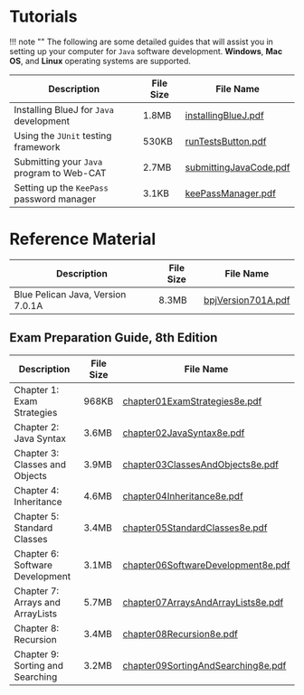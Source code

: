 # Tutorials

!!! note ""
    The following are some detailed guides that will assist you in setting up your
    computer for `Java` software development. **Windows**, **Mac OS**, and **Linux**
    operating systems are supported.

Description | File Size | File Name
----------- | --------- | ---------
Installing BlueJ for `Java` development | 1.8MB | [installingBlueJ.pdf](/csa/pdf/installingBlueJ.pdf)
Using the `JUnit` testing framework | 530KB | [runTestsButton.pdf](/csa/pdf/runTestsButton.pdf)
Submitting your `Java` program to Web-CAT | 2.7MB | [submittingJavaCode.pdf](/csa/pdf/submittingJavaCode.pdf)
Setting up the `KeePass` password manager | 3.1KB | [keePassManager.pdf](/csa/pdf/keePassManager.pdf)

# Reference Material

Description | File Size | File Name
----------- | --------- | ---------
Blue Pelican Java, Version 7.0.1A | 8.3MB | [bpjVersion701A.pdf](/csa/pdf/bpjVersion701A.pdf)

## Exam Preparation Guide, 8th Edition

Description | File Size | File Name
----------- | --------- | ---------
Chapter 1: Exam Strategies       | 968KB | [chapter01ExamStrategies8e.pdf](/csa/pdf/chapter01ExamStrategies8e.pdf)
Chapter 2: Java Syntax           | 3.6MB | [chapter02JavaSyntax8e.pdf](/csa/pdf/chapter02JavaSyntax8e.pdf)
Chapter 3: Classes and Objects   | 3.9MB | [chapter03ClassesAndObjects8e.pdf](/csa/pdf/chapter03ClassesAndObjects8e.pdf)
Chapter 4: Inheritance           | 4.6MB | [chapter04Inheritance8e.pdf](/csa/pdf/chapter04Inheritance8e.pdf)
Chapter 5: Standard Classes      | 3.4MB | [chapter05StandardClasses8e.pdf](/csa/pdf/chapter05StandardClasses8e.pdf)
Chapter 6: Software Development  | 3.1MB | [chapter06SoftwareDevelopment8e.pdf](/csa/pdf/chapter06SoftwareDevelopment8e.pdf)
Chapter 7: Arrays and ArrayLists | 5.7MB | [chapter07ArraysAndArrayLists8e.pdf](/csa/pdf/chapter07ArraysAndArrayLists8e.pdf)
Chapter 8: Recursion             | 3.4MB | [chapter08Recursion8e.pdf](/csa/pdf/chapter08Recursion8e.pdf)
Chapter 9: Sorting and Searching | 3.2MB | [chapter09SortingAndSearching8e.pdf](/csa/pdf/chapter09SortingAndSearching8e.pdf)

